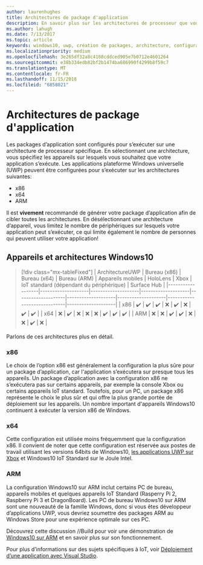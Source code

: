 ```yaml
---
author: laurenhughes
title: Architectures de package d'application
description: En savoir plus sur les architectures de processeur que vous devez utiliser lorsque vous générez votre package d’application UWP.
ms.author: lahugh
ms.date: 7/13/2017
ms.topic: article
keywords: windows10, uwp, création de packages, architecture, configuration de package
ms.localizationpriority: medium
ms.openlocfilehash: 3e265df32a8c4168cddced905e7b0712e4601264
ms.sourcegitcommit: e38b334edb82bf2b1474ba686990f4299b8f59c7
ms.translationtype: MT
ms.contentlocale: fr-FR
ms.lasthandoff: 11/15/2018
ms.locfileid: "6858021"
---
```

# <a name="app-package-architectures"></a>Architectures de package d'application

Les packages d’application sont configurés pour s’exécuter sur une architecture de processeur spécifique. En sélectionnant une architecture, vous spécifiez les appareils sur lesquels vous souhaitez que votre application s’exécute. Les applications plateforme Windows universelle (UWP) peuvent être configurées pour s’exécuter sur les architectures suivantes:
- x86
- x64
- ARM

Il est **vivement** recommandé de générer votre package d’application afin de cibler toutes les architectures. En désélectionnant une architecture d’appareil, vous limitez le nombre de périphériques sur lesquels votre application peut s’exécuter, ce qui limite également le nombre de personnes qui peuvent utiliser votre application!

## <a name="windows-10-devices-and-architectures"></a>Appareils et architectures Windows10

> [!div class="mx-tableFixed"]
| ArchitectureUWP | Bureau (x86)      | Bureau (x64)      | Bureau (ARM)      | Appareils mobiles             | HoloLens           | Xbox               | IoT standard (dépendant du périphérique) | Surface Hub        |
|------------------|--------------------|--------------------|--------------------|--------------------|--------------------|--------------------|-----------------------------|--------------------|
| x86              | :heavy_check_mark: | :heavy_check_mark: | :heavy_check_mark: | :x:                | :heavy_check_mark: | :x:                | :heavy_check_mark:          | :heavy_check_mark: |
| x64              | :x:                | :heavy_check_mark: | :x:                | :x:                | :x:                | :heavy_check_mark: | :heavy_check_mark:          | :heavy_check_mark: |
| ARM              | :x:                | :x:                | :heavy_check_mark: | :heavy_check_mark: | :x:                | :x:                | :heavy_check_mark:          | :x:                |
 

Parlons de ces architectures plus en détail. 

### <a name="x86"></a>x86
Le choix de l’option x86 est généralement la configuration la plus sûre pour un package d’application, car l'application s’exécutera sur presque tous les appareils. Un package d’application avec la configuration x86 ne s’exécutera pas sur certains appareils, par exemple la console Xbox ou certains appareils IoT standard. Toutefois, pour un PC, un package x86 représente le choix le plus sûr et qui offre la plus grande portée de déploiement sur les appareils. Un nombre important d'appareils Windows10 continuent à exécuter la version x86 de Windows. 

### <a name="x64"></a>x64
Cette configuration est utilisée moins fréquemment que la configuration x86. Il convient de noter que cette configuration est réservée aux postes de travail utilisant les versions 64bits de Windows10, [les applications UWP sur Xbox](https://docs.microsoft.com/windows/uwp/xbox-apps/system-resource-allocation) et Windows10 IoT Standard sur le Joule Intel.

### <a name="arm"></a>ARM
La configuration Windows10 sur ARM inclut certains PC de bureau, appareils mobiles et quelques appareils IoT Standard (Rasperry Pi 2, Raspberry Pi 3 et DragonBoard). Les PC de bureau Windows10 sur ARM sont une nouveauté de la famille Windows, donc si vous êtes développeur d’applications UWP, vous devriez soumettre des packages ARM au Windows Store pour une expérience optimale sur ces PC. 

Découvrez cette discussion //Build pour voir une démonstration de [Windows10 sur ARM](https://channel9.msdn.com/Events/Build/2017/P4171) et en savoir plus sur son fonctionnement. 

Pour plus d’informations sur des sujets spécifiques à IoT, voir [Déploiement d’une application avec Visual Studio](https://developer.microsoft.com/windows/iot/Docs/AppDeployment).

